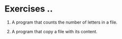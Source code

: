 # Exercises ..

1. A program that counts the number of letters in a file.

2. A program that copy a file with its content.
